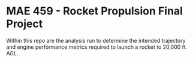 # MAE 459 - Rocket Propulsion Final Project

Within this repo are the analysis run to determine the intended trajectory and engine performance metrics required to launch a rocket to 20,000 ft. AGL.